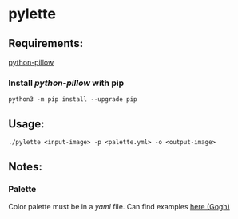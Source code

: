 
# pylette

## Requirements:
[python-pillow](https://github.com/python-pillow/Pillow)

### Install *python-pillow* with pip
`python3 -m pip install --upgrade pip`

## Usage:
 `./pylette <input-image> -p <palette.yml> -o <output-image>`

## Notes:

### Palette
Color palette must be in a *yaml* file.
Can find examples [here (Gogh)](https://github.com/Gogh-Co/Gogh)